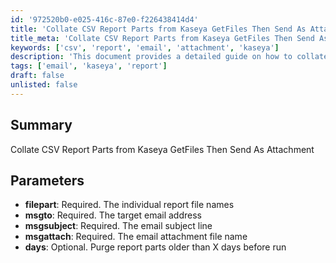 ```yaml
---
id: '972520b0-e025-416c-87e0-f226438414d4'
title: 'Collate CSV Report Parts from Kaseya GetFiles Then Send As Attachment'
title_meta: 'Collate CSV Report Parts from Kaseya GetFiles Then Send As Attachment'
keywords: ['csv', 'report', 'email', 'attachment', 'kaseya']
description: 'This document provides a detailed guide on how to collate CSV report parts from Kaseya GetFiles and send them as an email attachment. It outlines the required parameters such as file names, target email address, subject line, and optional purge days for report parts older than a specified duration.'
tags: ['email', 'kaseya', 'report']
draft: false
unlisted: false
---
```


## Summary

Collate CSV Report Parts from Kaseya GetFiles Then Send As Attachment

## Parameters

- **filepart**: Required. The individual report file names  
- **msgto**: Required. The target email address  
- **msgsubject**: Required. The email subject line  
- **msgattach**: Required. The email attachment file name  
- **days**: Optional. Purge report parts older than X days before run  


